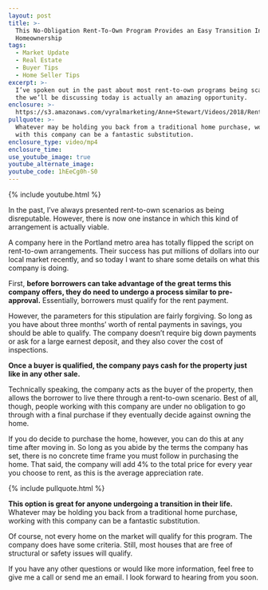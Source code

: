 ```yaml
---
layout: post
title: >-
  This No-Obligation Rent-To-Own Program Provides an Easy Transition Into
  Homeownership
tags:
  - Market Update
  - Real Estate
  - Buyer Tips
  - Home Seller Tips
excerpt: >-
  I’ve spoken out in the past about most rent-to-own programs being scams, but
  the we’ll be discussing today is actually an amazing opportunity.
enclosure: >-
  https://s3.amazonaws.com/vyralmarketing/Anne+Stewart/Videos/2018/Rent+To+Own+-+Portland+Real+Estate+Agent.mp4
pullquote: >-
  Whatever may be holding you back from a traditional home purchase, working
  with this company can be a fantastic substitution.
enclosure_type: video/mp4
enclosure_time:
use_youtube_image: true
youtube_alternate_image:
youtube_code: 1hEeCg0h-S0
---
```


{% include youtube.html %}

In the past, I’ve always presented rent-to-own scenarios as being disreputable. However, there is now one instance in which this kind of arrangement is actually viable.

A company here in the Portland metro area has totally flipped the script on rent-to-own arrangements. Their success has put millions of dollars into our local market recently, and so today I want to share some details on what this company is doing.

First, **before borrowers can take advantage of the great terms this company offers, they do need to undergo a process similar to pre-approval.** Essentially, borrowers must qualify for the rent payment.

However, the parameters for this stipulation are fairly forgiving. So long as you have about three months’ worth of rental payments in savings, you should be able to qualify. The company doesn’t require big down payments or ask for a large earnest deposit, and they also cover the cost of inspections.

**Once a buyer is qualified, the company pays cash for the property just like in any other sale.**

Technically speaking, the company acts as the buyer of the property, then allows the borrower to live there through a rent-to-own scenario. Best of all, though, people working with this company are under no obligation to go through with a final purchase if they eventually decide against owning the home.

If you do decide to purchase the home, however, you can do this at any time after moving in. So long as you abide by the terms the company has set, there is no concrete time frame you must follow in purchasing the home. That said, the company will add 4% to the total price for every year you choose to rent, as this is the average appreciation rate.

{% include pullquote.html %}

**This option is great for anyone undergoing a transition in their life.** Whatever may be holding you back from a traditional home purchase, working with this company can be a fantastic substitution.

Of course, not every home on the market will qualify for this program. The company does have some criteria. Still, most houses that are free of structural or safety issues will qualify.

If you have any other questions or would like more information, feel free to give me a call or send me an email. I look forward to hearing from you soon.

&nbsp;